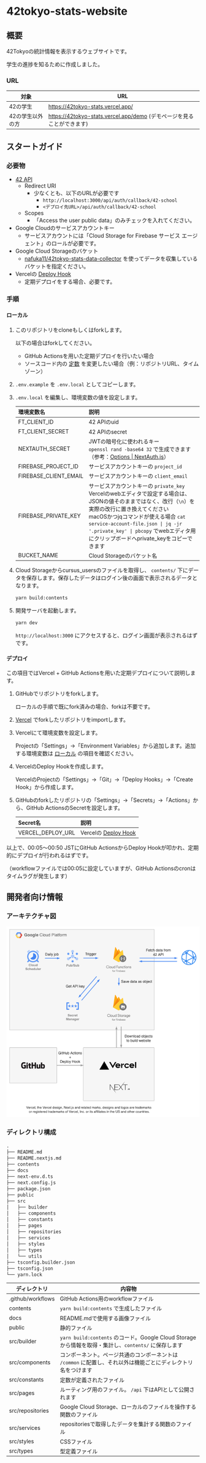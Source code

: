 # 42tokyo-stats-website

## 概要

42Tokyoの統計情報を表示するウェブサイトです。

学生の進捗を知るために作成しました。

### URL

| 対象             | URL                                                          |
| ---------------- | ------------------------------------------------------------ |
| 42の学生         | https://42tokyo-stats.vercel.app/                            |
| 42の学生以外の方 | https://42tokyo-stats.vercel.app/demo (デモページを見ることができます) |

## スタートガイド

### 必要物

- [42 API](https://api.intra.42.fr/apidoc)
  - Redirect URI
    - 少なくとも、以下のURLが必要です
      - `http://localhost:3000/api/auth/callback/42-school`
      - `<デプロイ先URL>/api/auth/callback/42-school`
  - Scopes
    - 「Access the user public data」のみチェックを入れてください。
- Google Cloudのサービスアカウントキー
  - サービスアカウントには「Cloud Storage for Firebase サービス エージェント」のロールが必要です。
- Google Cloud Storageのバケット
  - [nafuka11/42tokyo\-stats\-data\-collector](https://github.com/nafuka11/42tokyo-stats-data-collector) を使ってデータを収集しているバケットを指定ください。
- Vercelの [Deploy Hook](https://vercel.com/docs/concepts/git/deploy-hooks)
  - 定期デプロイをする場合、必要です。

### 手順

#### ローカル

1. このリポジトリをcloneもしくはforkします。

   以下の場合はforkしてください。

   - GitHub Actionsを用いた定期デプロイを行いたい場合
   - ソースコード内の [定数](https://github.com/nafuka11/42tokyo-stats-website/tree/main/src/constants) を変更したい場合（例：リポジトリURL、タイムゾーン）

1. `.env.example` を `.env.local` としてコピーします。

1. `.env.local` を編集し、環境変数の値を設定します。

   | 環境変数名            | 説明                                                         |
   | --------------------- | ------------------------------------------------------------ |
   | FT_CLIENT_ID          | 42 APIのuid                                                  |
   | FT_CLIENT_SECRET      | 42 APIのsecret                                               |
   | NEXTAUTH_SECRET       | JWTの暗号化に使われるキー<br />`openssl rand -base64 32` で生成できます（参考：[Options \| NextAuth\.js](https://next-auth.js.org/configuration/options#secret)） |
   | FIREBASE_PROJECT_ID   | サービスアカウントキーの `project_id`                        |
   | FIREBASE_CLIENT_EMAIL | サービスアカウントキーの `client_email`                      |
   | FIREBASE_PRIVATE_KEY  | サービスアカウントキーの `private_key`<br />Vercelのwebエディタで設定する場合は、JSONの値そのままではなく、改行（`\n`）を実際の改行に置き換えてください<br />macOSかつjqコマンドが使える場合 `cat service-account-file.json \| jq -jr '.private_key' \| pbcopy` でwebエディタ用にクリップボードへprivate_keyをコピーできます |
   | BUCKET_NAME           | Cloud Storageのバケット名                                    |

1. Cloud Storageからcursus_usersのファイルを取得し、 `contents/` 下にデータを保存します。保存したデータはログイン後の画面で表示されるデータとなります。

   ```bash
   yarn build:contents
   ```

1. 開発サーバを起動します。

   ```bash
   yarn dev
   ```
   `http://localhost:3000` にアクセスすると、ログイン画面が表示されるはずです。

#### デプロイ

この項目ではVercel + GitHub Actionsを用いた定期デプロイについて説明します。

1. GitHubでリポジトリをforkします。

   ローカルの手順で既にfork済みの場合、forkは不要です。

1. [Vercel](https://vercel.com/) でforkしたリポジトリをimportします。

1. Vercelにて環境変数を設定します。

   Projectの「Settings」→「Environment Variables」から追加します。追加する環境変数は [ローカル](####ローカル) の項目を確認ください。

1. VercelのDeploy Hookを作成します。

   VercelのProjectの「Settings」→「Git」→「Deploy Hooks」→「Create Hook」から作成します。

1. GitHubのforkしたリポジトリの「Settings」→「Secrets」→「Actions」から、GitHub ActionsのSecretを設定します。

   | Secret名          | 説明                                                         |
   | ----------------- | ------------------------------------------------------------ |
   | VERCEL_DEPLOY_URL | Vercelの [Deploy Hook](https://vercel.com/docs/concepts/git/deploy-hooks) |

以上で、00:05〜00:50 JSTにGitHub ActionsからDeploy Hookが叩かれ、定期的にデプロイが行われるはずです。

（workflowファイルでは00:05に設定していますが、GitHub Actionsのcronはタイムラグが発生します）

## 開発者向け情報

### アーキテクチャ図

![architecture](docs/architecture.png)

### ディレクトリ構成

```
.
├── README.md
├── README.nextjs.md
├── contents
├── docs
├── next-env.d.ts
├── next.config.js
├── package.json
├── public
├── src
│   ├── builder
│   ├── components
│   ├── constants
│   ├── pages
│   ├── repositories
│   ├── services
│   ├── styles
│   ├── types
│   └── utils
├── tsconfig.builder.json
├── tsconfig.json
└── yarn.lock
```

| ディレクトリ      | 内容物                                                       |
| ----------------- | ------------------------------------------------------------ |
| .github/workflows | GitHub Actions用のworkflowファイル                           |
| contents          | `yarn build:contents` で生成したファイル                     |
| docs              | README.mdで使用する画像ファイル                              |
| public            | 静的ファイル                                                 |
| src/builder       | `yarn build:contents` のコード。Google Cloud Storageから情報を取得・集計し、`contents/` に保存します |
| src/components    | コンポーネント。ページ共通のコンポーネントは `/common` に配置し、それ以外は機能ごとにディレクトリ名をつけます |
| src/constants     | 定数が定義されたファイル                                     |
| src/pages         | ルーティング用のファイル。 `/api` 下はAPIとして公開されます  |
| src/repositories  | Google Cloud Storage、ローカルのファイルを操作する関数のファイル |
| src/services      | repositoriesで取得したデータを集計する関数のファイル         |
| src/styles        | CSSファイル                                                  |
| src/types         | 型定義ファイル                                               |
